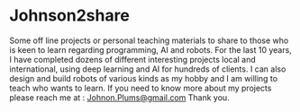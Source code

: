 # Johnson2share
Some off line projects or personal teaching materials to share to those who is keen to learn regarding programming, AI and robots.
For the last 10 years, I have completed dozens of different interesting projects local and international, using deep learning and AI for hundreds of clients. I can also design and build robots of various kinds as my hobby and I am willing to teach who wants to learn. 
If you need to know more about my projects please reach me at : Johnon.Plums@gmail.com
Thank you.

